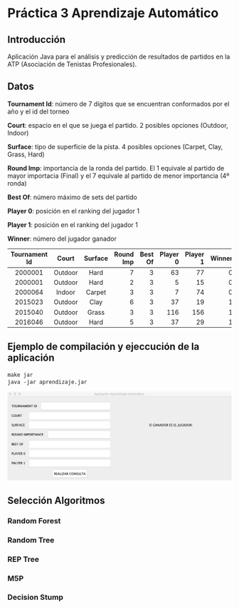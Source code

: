 # Práctica 3 Aprendizaje Automático

## Introducción
Aplicación Java para el análisis y predicción de resultados de partidos en la ATP (Asociación de Tenistas Profesionales).

## Datos
**Tournament Id**: número de 7 dígitos que se encuentran conformados por el año y el id del torneo

**Court**: espacio en el que se juega el partido. 2 posibles opciones (Outdoor, Indoor)

**Surface**: tipo de superficie de la pista. 4 posibles opciones (Carpet, Clay, Grass, Hard)

**Round Imp**: importancia de la ronda del partido. El 1 equivale al partido de mayor importacia (Final) y el 7 equivale al partido de menor importancia (4º ronda)

**Best Of**: número máximo de sets del partido

**Player 0**: posición en el ranking del jugador 1

**Player 1**: posición en el ranking del jugador 1

**Winner**: número del jugador ganador

| Tournament Id   | Court         | Surface  | Round Imp | Best Of | Player 0 | Player 1 | Winner |
|:---------------:|:-------------:|:--------:| ---------:|--------:| --------:| --------:| ------:|
| 2000001         | Outdoor 	    | Hard     | 7         | 3       | 63       | 77       | 0      |
| 2000001         | Outdoor       | Hard     | 2         | 3       | 5        | 15       | 0      |
| 2000064   	    | Indoor        | Carpet   | 3         | 3       | 7        | 74       | 0      |
| 2015023   	    | Outdoor       | Clay     | 6         | 3       | 37       | 19       | 1      |
| 2015040   	    | Outdoor       | Grass    | 3         | 3       | 116      | 156      | 1      |
| 2016046   	    | Outdoor       | Hard     | 5         | 3       | 37       | 29       | 1      |

## Ejemplo de compilación y ejeccución de la aplicación
```
make jar
java -jar aprendizaje.jar
```
![](capturaGUI.png)

## Selección Algoritmos
### Random Forest

### Random Tree 

### REP Tree

### M5P

### Decision Stump
